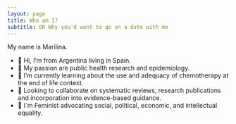 ```yaml
---
layout: page
title: Who am I?
subtitle: OR Why you'd want to go on a date with me
---
```


My name is Marilina.

* 👋 Hi, I’m from Argentina living in Spain.
* 👀 My passion are public health research and epidemiology.
* 🌱 I’m currently learning about the use and adequacy of chemotherapy at the end of life context.
* 💞️ Looking to collaborate on systematic reviews, research publications and incorporation into evidence-based guidance.
* :purple_heart: I´m Feminist advocating social, political, economic, and intellectual equality.
